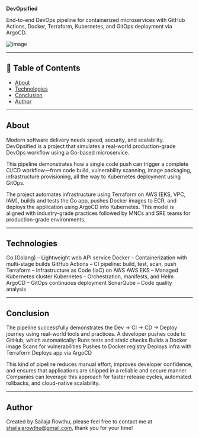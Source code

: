 **DevOpsified**

End-to-end DevOps pipeline for containerized microservices with GitHub Actions, Docker, Terraform, Kubernetes, and GitOps deployment via ArgoCD.


![image](https://github.com/user-attachments/assets/3ef515ff-224e-475c-bf37-a4795b214ce0)

---

## 📑 Table of Contents

- [About](#about)
- [Technologies](#technologies)
- [Conclusion](#conclusion)
- [Author](#author)

---

## About

Modern software delivery needs speed, security, and scalability. DevOpsified is a project that simulates a real-world production-grade DevOps workflow using a Go-based microservice.

This pipeline demonstrates how a single code push can trigger a complete CI/CD workflow—from code build, vulnerability scanning, image packaging, infrastructure provisioning, all the way to Kubernetes deployment using GitOps.

The project automates infrastructure using Terraform on AWS (EKS, VPC, IAM), builds and tests the Go app, pushes Docker images to ECR, and deploys the application using ArgoCD into Kubernetes. This model is aligned with industry-grade practices followed by MNCs and SRE teams for production-grade environments.

---

## Technologies

Go (Golang) – Lightweight web API service
Docker – Containerization with multi-stage builds
GitHub Actions – CI pipeline: build, test, scan, push
Terraform – Infrastructure as Code (IaC) on AWS
AWS EKS – Managed Kubernetes cluster
Kubernetes – Orchestration, manifests, and Helm
ArgoCD – GitOps continuous deployment
SonarQube – Code quality analysis

---

## Conclusion

The pipeline successfully demonstrates the Dev → CI → CD → Deploy journey using real-world tools and practices. A developer pushes code to GitHub, which automatically:
Runs tests and static checks
Builds a Docker image
Scans for vulnerabilities
Pushes to Docker registry
Deploys infra with Terraform
Deploys app via ArgoCD

This kind of pipeline reduces manual effort, improves developer confidence, and ensures that applications are shipped in a reliable and secure manner.
Companies can leverage this approach for faster release cycles, automated rollbacks, and cloud-native scalability.

---

## Author

Created by Sailaja Rowthu, please feel free to contact me at shailajarowthu@gmail.com, thank you for your time!
